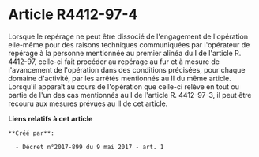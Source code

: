 # Article R4412-97-4

Lorsque le repérage ne peut être dissocié de l'engagement de l'opération elle-même pour des raisons techniques communiquées
par l'opérateur de repérage à la personne mentionnée au premier alinéa du I de l'article R. 4412-97, celle-ci fait procéder
au repérage au fur et à mesure de l'avancement de l'opération dans des conditions précisées, pour chaque domaine d'activité,
par les arrêtés mentionnés au II du même article. Lorsqu'il apparaît au cours de l'opération que celle-ci relève en tout ou
partie de l'un des cas mentionnés au I de l'article R. 4412-97-3, il peut être recouru aux mesures prévues au II de cet
article.

**Liens relatifs à cet article**

	**Créé par**:

	  - Décret n°2017-899 du 9 mai 2017 - art. 1
